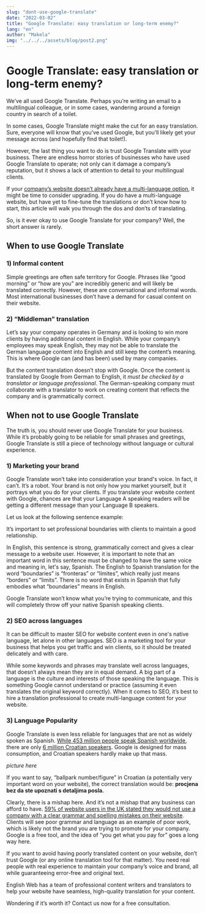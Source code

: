 ```yaml
---
slug: "dont-use-google-translate"
date: "2022-03-02"
title: "Google Translate: easy translation or long-term enemy?"
lang: "en"
author: "Makela"
img: "../../../assets/blog/post2.png"
---
```


# Google Translate: easy translation or long-term enemy?

We’ve all used Google Translate. Perhaps you’re writing an email to
a multilingual colleague, or in some cases, wandering around a foreign
country in search of a toilet.

In some cases, Google Translate might make the cut for an easy translation.
Sure, everyone will know that you’ve used Google, but you’ll likely get
your message across (and hopefully find that toilet!).

However, the last thing you want to do is trust Google Translate with
your business. There are endless horror stories of businesses who have
used Google Translate to operate; not only can it damage a company’s
reputation, but it shows a lack of attention to detail to your
multilingual clients.

If your
[company’s website doesn’t already have a multi-language option](https://englishweb.eu/en/blog/4-reasons-multilang),
it might be time to consider upgrading. If you do have a multi-language
website, but have yet to fine-tune the translations or don’t know how to
start, this article will walk you through the dos and don’ts of translating.

So, is it ever okay to use Google Translate for your company? Well, the
short answer is rarely.

## When to use Google Translate

### 1) Informal content

Simple greetings are often safe territory for Google. Phrases like
“good morning” or “how are you” are incredibly generic and will
likely be translated correctly. However, these are conversational and
informal words. Most international businesses don’t have a demand for
casual content on their website.

### 2) “Middleman” translation

Let’s say your company operates in Germany and is looking to win more
clients by having additional content in English. While your company’s
employees may speak English, they may not be able to translate the
German language content into English and still keep the content’s
meaning. This is where Google can (and has been) used by many
companies.

But the content translation doesn’t stop with Google. Once the content
is translated by Google from German to English, it *must be checked
by a translator or language professional*. The German-speaking company
must collaborate with a translator to work on creating content that
reflects the company and is grammatically correct.

## When not to use Google Translate

The truth is, you should never use Google Translate for your business.
While it’s probably going to be reliable for small phrases and
greetings, Google Translate is still a piece of technology without
language or cultural experience.

### 1) Marketing your brand

Google Translate won’t take into consideration your brand's voice.
In fact, it can’t. It’s a robot. Your brand is not only how you
market yourself, but it portrays what you do for your clients. If you
translate your website content with Google, chances are that your
Language A speaking readers will be getting a different message than
your Language B speakers.

Let us look at the following sentence example:

It’s important to set professional boundaries with clients to maintain
a good relationship.

In English, this sentence is strong, grammatically correct and gives a
clear message to a website user. However, it is important to note
that an important word in this sentence must be changed to have the
same voice and meaning in, let's say, Spanish. The English to Spanish
translation for the word “boundaries” is “fronteras” or “límites”,
which really just means “borders” or “limits”. There is no word that
exists in Spanish that fully embodies what “boundaries” means in English.

Google Translate won’t know what you’re trying to communicate, and
this will completely throw off your native Spanish speaking clients.

### 2) SEO across languages

It can be difficult to master SEO for website content even in one's
native language, let alone in other languages. SEO is a marketing tool
for your business that helps you get traffic and win clients, so it
should be treated delicately and with care.

While some keywords and phrases may translate well across languages,
that doesn’t always mean they are in equal demand. A big part of a
language is the culture and interests of those speaking the language.
This is something Google cannot understand or practice
(assuming it even translates the original keyword correctly). When it
comes to SEO, it’s best to hire a translation professional to create
multi-language content for your website.

### 3) Language Popularity

Google Translate is even less reliable for languages that are not
as widely spoken as Spanish.
[While 453 million people speak Spanish worldwide](https://www.worlddata.info/languages/index.php),
there are only
[6 million Croatian speakers](https://slavic.ucla.edu/languages/bcs/croatian-background-info/#:~:text=Today%2C%20Croatian%20is%20spoken%20by,in%20the%20U.S.A.%20and%20Canada.).
Google is designed for mass consumption, and Croatian speakers hardly
make up that mass.

*picture here*

If you want to say, “ballpark number/figure” in Croatian (a potentially
very important word on your website), the correct translation would
be: **procjena bez da ste upoznati s detaljima posla.**

Clearly, there is a mishap here. And it’s not a mishap that any business
can afford to have.
[59% of website users in the UK stated they would not use a company with a clear grammar and spelling mistakes on their website](https://realbusiness.co.uk/poor-grammar-on-websites-scares-59-away).
Clients will see poor grammar and language as an example of poor work,
which is likely not the brand you are trying to promote for your
company. Google is a free tool, and the idea of “you get what you pay
for” goes a long way here.

If you want to avoid having poorly translated content on your website,
don’t trust Google (or any online translation tool for that matter). You
need real people with real experience to maintain your company’s voice
and brand, all while guaranteeing error-free and original text.

English Web has a team of professional content writers and translators
to help your website have seamless, high-quality translation for your
content.

Wondering if it’s worth it? Contact us now for a free consultation. 
